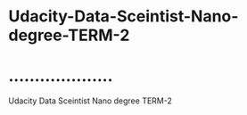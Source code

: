 # Udacity-Data-Sceintist-Nano-degree-TERM-2
# ....................
Udacity Data Sceintist Nano degree TERM-2 

